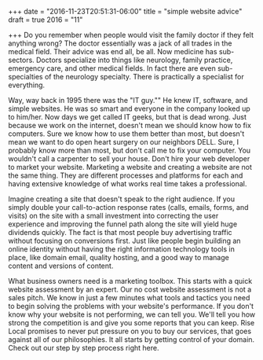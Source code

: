 +++
date = "2016-11-23T20:51:31-06:00"
title = "simple website advice"
draft = true
2016 = "11"

+++
Do you remember when people would visit the family doctor if they felt anything wrong? The doctor essentially was a jack of all trades in the medical field. Their advice was end all, be all. Now medicine has sub-sectors. Doctors specialize into things like neurology, family practice, emergency care, and other medical fields. In fact there are even sub-specialties of the neurology specialty. There is practically a specialist for everything.
<!--more-->

Way, way back in 1995 there was the "IT guy."" He knew IT, software, and simple websites. He was so smart and everyone in the company looked up to him/her. Now days we get called IT geeks, but that is dead wrong. Just because we work on the internet, doesn't mean we should know how to fix computers. Sure we know how to use them better than most, but doesn't mean we want to do open heart surgery on our neighbors DELL. Sure, I probably know more than most, but don't call me to fix your computer. You wouldn't call a carpenter to sell your house. Don't hire your web developer to market your website. Marketing a website and creating a website are not the same thing. They are different processes and platforms for each and having extensive knowledge of what works real time takes a professional.

Imagine creating a site that doesn't speak to the right audience. If you simply double your call-to-action response rates (calls, emails, forms, and visits) on the site with a small investment into correcting the user experience and improving the funnel path along the site will yield huge dividends quickly. The fact is that most people buy advertising traffic without focusing on conversions first. Just like people begin building an online identity without having the right information technology tools in place, like domain email, quality hosting, and a good way to manage content and versions of content.

What business owners need is a marketing toolbox. This starts with a quick website assessment by an expert. Our no cost website assessment is not a sales pitch. We know in just a few minutes what tools and tactics you need to begin solving the problems with your website's performance. If you don't know why your website is not performing, we can tell you. We'll tell you how strong the competition is and give you some reports that you can keep. Rise Local promises to never put pressure on you to buy our services, that goes against all of our philosophies. It all starts by getting control of your domain. Check out our step by step process right here.
